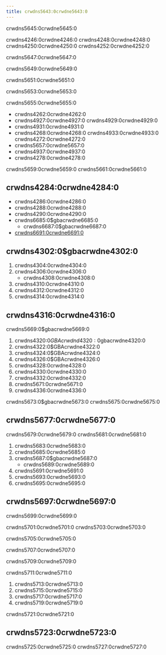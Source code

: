 ```yaml
---
title: crwdns5643:0crwdne5643:0
---
```


crwdns5645:0crwdne5645:0

crwdns4246:0crwdne4246:0 crwdns4248:0crwdne4248:0 crwdns4250:0crwdne4250:0 crwdns4252:0crwdne4252:0

crwdns5647:0crwdne5647:0

crwdns5649:0crwdne5649:0

crwdns5651:0crwdne5651:0

crwdns5653:0crwdne5653:0

crwdns5655:0crwdne5655:0
- crwdns4262:0crwdne4262:0
- crwdns4927:0crwdne4927:0 crwdns4929:0crwdne4929:0
- crwdns4931:0crwdne4931:0
- crwdns4268:0crwdne4268:0 crwdns4933:0crwdne4933:0 crwdns4272:0crwdne4272:0
- crwdns5657:0crwdne5657:0
- crwdns4937:0crwdne4937:0
- crwdns4278:0crwdne4278:0

crwdns5659:0crwdne5659:0 crwdns5661:0crwdne5661:0

## crwdns4284:0crwdne4284:0
- crwdns4286:0crwdne4286:0
- crwdns4288:0crwdne4288:0
- crwdns4290:0crwdne4290:0
- crwdns6685:0$gbacrwdne6685:0
   - crwdns6687:0$gbacrwdne6687:0
- [crwdns6691:0crwdne6691:0](crwdns6689:0crwdne6689:0)

## crwdns4302:0$gbacrwdne4302:0
1. crwdns4304:0crwdne4304:0
2. crwdns4306:0crwdne4306:0
   - crwdns4308:0crwdne4308:0
3. crwdns4310:0crwdne4310:0
4. crwdns4312:0crwdne4312:0
5. crwdns4314:0crwdne4314:0

## crwdns4316:0crwdne4316:0
crwdns5669:0$gbacrwdne5669:0
1. crwdns4320:0$GBAcrwdnd4320:0$gbacrwdne4320:0
2. crwdns4322:0$GBAcrwdne4322:0
3. crwdns4324:0$GBAcrwdne4324:0
4. crwdns4326:0$GBAcrwdne4326:0
5. crwdns4328:0crwdne4328:0
6. crwdns4330:0crwdne4330:0
7. crwdns4332:0crwdne4332:0
8. crwdns5671:0crwdne5671:0
9. crwdns4336:0crwdne4336:0

crwdns5673:0$gbacrwdne5673:0 crwdns5675:0crwdne5675:0

## crwdns5677:0crwdne5677:0
crwdns5679:0crwdne5679:0 crwdns5681:0crwdne5681:0
1. crwdns5683:0crwdne5683:0
1. crwdns5685:0crwdne5685:0
1. crwdns5687:0$gbacrwdne5687:0
   - crwdns5689:0crwdne5689:0
1. crwdns5691:0crwdne5691:0
1. crwdns5693:0crwdne5693:0
1. crwdns5695:0crwdne5695:0

## crwdns5697:0crwdne5697:0

crwdns5699:0crwdne5699:0

crwdns5701:0crwdne5701:0 crwdns5703:0crwdne5703:0

crwdns5705:0crwdne5705:0

crwdns5707:0crwdne5707:0

crwdns5709:0crwdne5709:0

crwdns5711:0crwdne5711:0

1. crwdns5713:0crwdne5713:0
3. crwdns5715:0crwdne5715:0
4. crwdns5717:0crwdne5717:0
6. crwdns5719:0crwdne5719:0

crwdns5721:0crwdne5721:0

## crwdns5723:0crwdne5723:0
crwdns5725:0crwdne5725:0 crwdns5727:0crwdne5727:0
